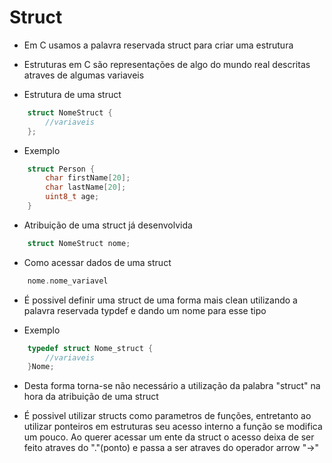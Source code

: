 # Struct

- Em C usamos a palavra reservada struct para criar uma estrutura 

- Estruturas em C são representações de algo do mundo real descritas atraves de algumas variaveis 

- Estrutura de uma struct 
~~~c
    struct NomeStruct {
        //variaveis
    };
~~~
- Exemplo
~~~c
    struct Person {
        char firstName[20];
        char lastName[20];
        uint8_t age;
    }
~~~
- Atribuição de uma struct já desenvolvida 
~~~c
    struct NomeStruct nome;
~~~
- Como acessar dados de uma struct 
~~~c
    nome.nome_variavel
~~~

- É possivel definir uma struct de uma forma mais clean utilizando a palavra reservada typdef e dando um nome para esse tipo 

- Exemplo
~~~c
    typedef struct Nome_struct {
        //variaveis
    }Nome;
~~~

- Desta forma torna-se não necessário a utilização da palabra "struct" na hora da atribuição de uma struct 

- É possivel utilizar structs como parametros de funções, entretanto ao utilizar ponteiros em estruturas seu acesso interno a função se modifica um pouco. Ao querer acessar um ente da struct o acesso deixa de ser feito atraves do "."(ponto) e passa a ser atraves do operador arrow "->"